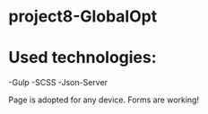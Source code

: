 # project8-GlobalOpt

# Used technologies:
-Gulp
-SCSS
-Json-Server

Page is adopted for any device. Forms are working!
